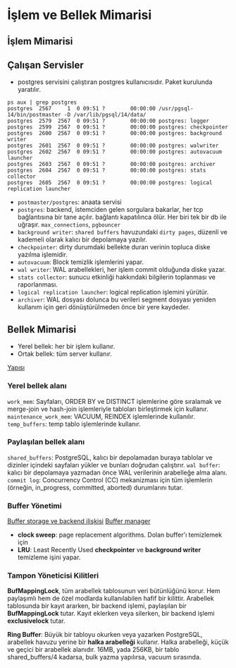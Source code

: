 # İşlem ve Bellek Mimarisi

## İşlem Mimarisi

## Çalışan Servisler

* postgres servisini çalıştıran postgres kullanıcısıdır. Paket kurulunda yaratılır.

```
ps aux | grep postgres
postgres  2567     1  0 09:51 ?        00:00:00 /usr/pgsql-14/bin/postmaster -D /var/lib/pgsql/14/data/
postgres  2579  2567  0 09:51 ?        00:00:00 postgres: logger
postgres  2599  2567  0 09:51 ?        00:00:00 postgres: checkpointer
postgres  2600  2567  0 09:51 ?        00:00:00 postgres: background writer
postgres  2601  2567  0 09:51 ?        00:00:00 postgres: walwriter
postgres  2602  2567  0 09:51 ?        00:00:00 postgres: autovacuum launcher
postgres  2603  2567  0 09:51 ?        00:00:00 postgres: archiver
postgres  2604  2567  0 09:51 ?        00:00:00 postgres: stats collector
postgres  2605  2567  0 09:51 ?        00:00:00 postgres: logical replication launcher

```

* `postmaster/postgres`: anaata servisi
* `postgres`: backend, istemciden gelen sorgulara bakarlar, her tcp bağlantısına bir tane açılır. bağlantı kapatılınca ölür. Her biri tek bir db ile uğraşır. `max_connections`, `pgbouncer`
* `background writer`: `shared buffers` havuzundaki `dirty pages`, düzenli ve kademeli olarak kalıcı bir depolamaya yazılır.
* `checkpointer`: dirty durumdaki bellekte duran verinin topluca diske yazılma işlemidir.
* `autovacuum`: Block temizlik işlemlerini yapar. 
* `wal writer`: WAL arabellekleri, her işlem commit olduğunda diske yazar.
* `stats collector`: sunucu etkinliği hakkındaki bilgilerin toplanması ve raporlanması.
* `logical replication launcher`: logical replication işlemini yürütür. 
* `archiver`: WAL dosyası dolunca bu verileri segment dosyası yeniden kullanım için geri dönüştürülmeden önce bir yere kaydeder.

## Bellek Mimarisi

* Yerel bellek: her bir işlem kullanır.
* Ortak bellek: tüm server kullanır. 

[Yapısı](https://www.interdb.jp/pg/img/fig-2-02.png)

### Yerel bellek alanı

`work_mem`: Sayfaları, ORDER BY ve DISTINCT işlemlerine göre sıralamak ve merge-join ve hash-join işlemleriyle tabloları birleştirmek için kullanır.
`maintenance_work_mem`: VACUUM, REINDEX işlemlerinde kullanılır. 
`temp_buffers`: temp tablo işlemlerinde kullanır.

### Paylaşılan bellek alanı

`shared_buffers`: PostgreSQL, kalıcı bir depolamadan buraya tablolar ve dizinler içindeki sayfaları yükler ve bunları doğrudan çalıştırır.
`wal buffer`: kalıcı bir depolamaya yazmadan önce WAL verilerinin arabelleğe alma alanı.
`commit log`: Concurrency Control (CC) mekanizması için tüm işlemlerin (örneğin, in_progress, committed, aborted) durumlarını tutar.


### Buffer Yönetimi 

[Buffer storage ve backend ilişkisi](https://www.interdb.jp/pg/img/fig-8-01.png)
[Buffer manager](https://www.interdb.jp/pg/img/fig-8-02.png)


 * **clock sweep**: page replacement algorithms. Dolan buffer'ı temizlemek için 
* **LRU**: Least Recently Used
**checkpointer** ve **background writer** temizleme işini yapar. 


### Tampon Yöneticisi Kilitleri

**BufMappingLock**, tüm arabellek tablosunun veri bütünlüğünü korur. Hem paylaşımlı hem de özel modlarda kullanılabilen hafif bir kilittir. Arabellek tablosunda bir kayıt ararken, bir backend işlemi, paylaşılan bir **BufMappingLock** tutar. Kayıt eklerken veya silerken, bir backend işlemi **exclusivelock** tutar.


**Ring Buffer**: Büyük bir tabloyu okurken veya yazarken PostgreSQL, arabellek havuzu yerine bir **halka arabelleği** kullanır. Halka arabelleği, küçük ve geçici bir arabellek alanıdır. 16MB, yada 256KB, bir tablo shared_buffers/4 kadarsa, bulk yazma yapılırsa, vacuum sırasında.